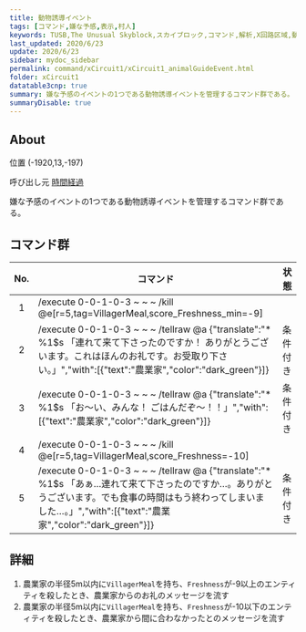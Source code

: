 ```yaml
---
title: 動物誘導イベント
tags: [コマンド,嫌な予感,表示,村人]
keywords: TUSB,The Unusual Skyblock,スカイブロック,コマンド,解析,X回路区域,動物誘導イベント,嫌な予感
last_updated: 2020/6/23
update: 2020/6/23
sidebar: mydoc_sidebar
permalink: command/xCircuit1/xCircuit1_animalGuideEvent.html
folder: xCircuit1
datatable3cnp: true
summary: 嫌な予感のイベントの1つである動物誘導イベントを管理するコマンド群である。
summaryDisable: true
---
```


## About

<span class="tagYellow">位置</span> (-1920,13,-197)

<span class="tagBlack">呼び出し元</span> [時間経過](/command/xCircuit1/xCircuit1_timeElapsed.html)

嫌な予感のイベントの1つである動物誘導イベントを管理するコマンド群である。

## コマンド群

<div class="datatable3cnp-begin"></div>

|No.|コマンド|状態|
|:-:|-|-|
|1|/execute 0-0-1-0-3 ~ ~ ~ /kill @e[r=5,tag=VillagerMeal,score_Freshness_min=-9]|
|2|/execute 0-0-1-0-3 ~ ~ ~ /tellraw @a {"translate":"* %1$s 「連れて来て下さったのですか！ ありがとうございます。これはほんのお礼です。お受取り下さい。」","with":[{"text":"農業家","color":"dark_green"}]}|条件付き|
|3|/execute 0-0-1-0-3 ~ ~ ~ /tellraw @a {"translate":"* %1$s 「お～い、みんな！ ごはんだぞ～！！」","with":[{"text":"農業家","color":"dark_green"}]}|条件付き|
|4|/execute 0-0-1-0-3 ~ ~ ~ /kill @e[r=5,tag=VillagerMeal,score_Freshness=-10]|
|5|/execute 0-0-1-0-3 ~ ~ ~ /tellraw @a {"translate":"* %1$s 「あぁ…連れて来て下さったのですか…。ありがとうございます。でも食事の時間はもう終わってしまいました…。」","with":[{"text":"農業家","color":"dark_green"}]}|条件付き|

<div class="datatable3cnp-end"></div>

## 詳細

1. 農業家の半径5m以内に`VillagerMeal`を持ち、`Freshness`が-9以上のエンティティを殺したとき、農業家からのお礼のメッセージを流す
2. 農業家の半径5m以内に`VillagerMeal`を持ち、`Freshness`が-10以下のエンティティを殺したとき、農業家から間に合わなかったとのメッセージを流す
